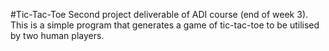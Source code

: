 #Tic-Tac-Toe
Second project deliverable of ADI course (end of week 3). This is a simple program that generates a game of tic-tac-toe to be utilised by two human players. 